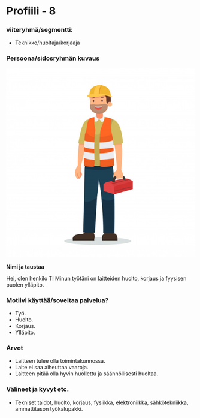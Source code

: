 # Profiili - 8



### viiteryhmä/segmentti:

* Teknikko/huoltaja/korjaaja

### Persoona/sidosryhmän kuvaus

![](../kuvat/Technician.jpg)


**Nimi ja taustaa**

Hei, olen henkilo T! Minun työtäni on laitteiden huolto, korjaus ja fyysisen puolen ylläpito.

### Motiivi käyttää/soveltaa palvelua? 

* Työ.
* Huolto.
* Korjaus.
* Ylläpito.

### Arvot  

* Laitteen tulee olla toimintakunnossa.
* Laite ei saa aiheuttaa vaaroja.
* Laitteen pitää olla hyvin huollettu ja säännöllisesti huoltaa.

### Välineet ja kyvyt etc.

* Tekniset taidot, huolto, korjaus, fysiikka, elektroniikka, sähkötekniikka, ammattitason työkalupakki.